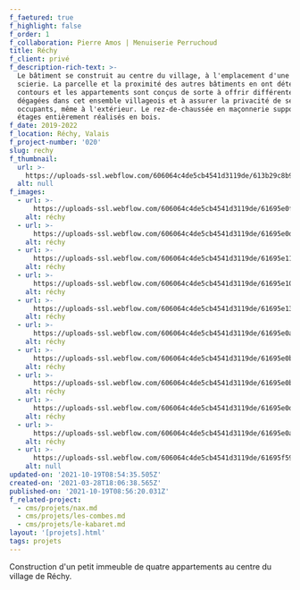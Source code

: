 ```yaml
---
f_faetured: true
f_highlight: false
f_order: 1
f_collaboration: Pierre Amos | Menuiserie Perruchoud
title: Réchy
f_client: privé
f_description-rich-text: >-
  Le bâtiment se construit au centre du village, à l'emplacement d'une ancienne
  scierie. La parcelle et la proximité des autres bâtiments en ont déterminé les
  contours et les appartements sont conçus de sorte à offrir différentes vues
  dégagées dans cet ensemble villageois et à assurer la privacité de ses
  occupants, même à l'extérieur. Le rez-de-chaussée en maçonnerie supporte deux
  étages entièrement réalisés en bois.
f_date: 2019-2022
f_location: Réchy, Valais
f_project-number: '020'
slug: rechy
f_thumbnail:
  url: >-
    https://uploads-ssl.webflow.com/606064c4de5cb4541d3119de/613b29c8b98d55532ff0bf12_rechy-thumb.jpg
  alt: null
f_images:
  - url: >-
      https://uploads-ssl.webflow.com/606064c4de5cb4541d3119de/61695e0fc6e29e85be3c030d_DJI_0277-optimized.jpg
    alt: réchy
  - url: >-
      https://uploads-ssl.webflow.com/606064c4de5cb4541d3119de/61695e0d0f41434b44edcd6e_DJI_0286-optimized.jpg
    alt: réchy
  - url: >-
      https://uploads-ssl.webflow.com/606064c4de5cb4541d3119de/61695e116fd1ae33a6733822_DJI_0291-optimized.jpg
    alt: réchy
  - url: >-
      https://uploads-ssl.webflow.com/606064c4de5cb4541d3119de/61695e10567cc246b9de1f3f_DJI_0301-optimized.jpg
    alt: réchy
  - url: >-
      https://uploads-ssl.webflow.com/606064c4de5cb4541d3119de/61695e1339ccea158035b47b_DJI_0306-optimized.jpg
    alt: réchy
  - url: >-
      https://uploads-ssl.webflow.com/606064c4de5cb4541d3119de/61695e0a79cd319f4656e947_12-R%C3%A9chy_Situationsplan-optimized.jpg
    alt: réchy
  - url: >-
      https://uploads-ssl.webflow.com/606064c4de5cb4541d3119de/61695e0bf9040f34ef37f258_13-R%C3%A9chy_EG-optimized.jpg
    alt: réchy
  - url: >-
      https://uploads-ssl.webflow.com/606064c4de5cb4541d3119de/61695e0b0eae69c3ee6d4155_14-R%C3%A9chy_OG-optimized.jpg
    alt: réchy
  - url: >-
      https://uploads-ssl.webflow.com/606064c4de5cb4541d3119de/61695e0d3e263d18aaad736e_15-R%C3%A9chy_DG-optimized.jpg
    alt: réchy
  - url: >-
      https://uploads-ssl.webflow.com/606064c4de5cb4541d3119de/61695e0a567cc259bcde1f19_16-R%C3%A9chy_Schnitt-optimized.jpg
    alt: réchy
  - url: >-
      https://uploads-ssl.webflow.com/606064c4de5cb4541d3119de/61695f590bbd2795cb8a9615_camil-chantier-optimized.jpg
    alt: null
updated-on: '2021-10-19T08:54:35.505Z'
created-on: '2021-03-28T18:06:38.565Z'
published-on: '2021-10-19T08:56:20.031Z'
f_related-project:
  - cms/projets/nax.md
  - cms/projets/les-combes.md
  - cms/projets/le-kabaret.md
layout: '[projets].html'
tags: projets
---
```


Construction d'un petit immeuble de quatre appartements au centre du village de Réchy.
